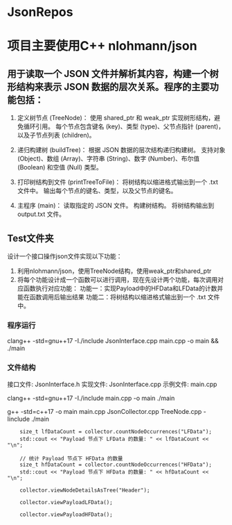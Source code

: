 # JsonRepos
# 项目主要使用C++ nlohmann/json

## 用于读取一个 JSON 文件并解析其内容，构建一个树形结构来表示 JSON 数据的层次关系。程序的主要功能包括：

1. 定义树节点 (TreeNode)：
使用 shared_ptr 和 weak_ptr 实现树形结构，避免循环引用。
每个节点包含键名 (key)、类型 (type)、父节点指针 (parent)，以及子节点列表 (children)。

2. 递归构建树 (buildTree)：
根据 JSON 数据的层次结构递归构建树。
支持对象 (Object)、数组 (Array)、字符串 (String)、数字 (Number)、布尔值 (Boolean) 和空值 (Null) 类型。

3. 打印树结构到文件 (printTreeToFile)：
将树结构以缩进格式输出到一个 .txt 文件中。
输出每个节点的键名、类型，以及父节点的键名。

4. 主程序 (main)：
读取指定的 JSON 文件。
构建树结构。
将树结构输出到 output.txt 文件。



## Test文件夹
设计一个接口操作json文件实现以下功能： 
1. 利用nlohmann/json，使用TreeNode结构，使用weak_ptr和shared_ptr
2. 将每个功能设计成一个函数可以进行调用，现在先设计两个功能，每次调用对应函数执行对应功能：
  功能一：实现Payload中的HFData和LFData的计数并能在函数调用后输出结果
  功能二：将树结构以缩进格式输出到一个 .txt 文件中。
### 程序运行
clang++ -std=gnu++17 -I./include JsonInterface.cpp main.cpp -o main && ./main



### 文件结构
接口文件: JsonInterface.h
实现文件: JsonInterface.cpp
示例文件: main.cpp


<!-- clang++ -std=gnu++17 -I./include TreeNode.h JsonCollector.h main.cpp -o main -->
clang++ -std=gnu++17 -I./include main.cpp -o main
./main


g++ -std=c++17 -o main main.cpp JsonCollector.cpp TreeNode.cpp -Iinclude
./main



<!-- 统计HFData和LFData.png  -->
        size_t lfDataCount = collector.countNodeOccurrences("LFData");
        std::cout << "Payload 节点下 LFData 的数量: " << lfDataCount << "\n";

        // 统计 Payload 节点下 HFData 的数量
        size_t hfDataCount = collector.countNodeOccurrences("HFData");
        std::cout << "Payload 节点下 HFData 的数量: " << hfDataCount << "\n";

<!-- 查看Header下的节点信息.png  -->
        collector.viewNodeDetailsAsTree("Header");
<!-- 查看LFData.png  -->
        collector.viewPayloadLFData();
<!-- 展示HFData.png -->
        collector.viewPayloadHFData();